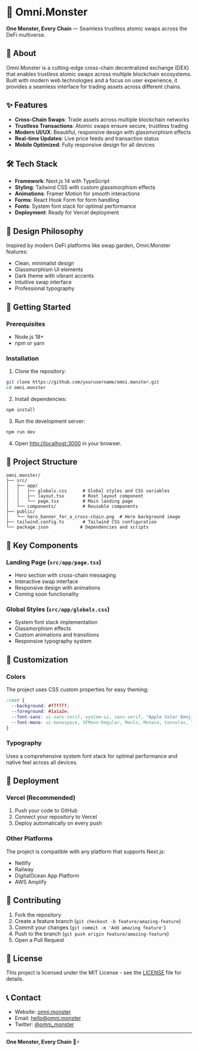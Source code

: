 # 🦄 Omni.Monster

**One Monster, Every Chain** — Seamless trustless atomic swaps across the DeFi multiverse.

## 🚀 About

Omni.Monster is a cutting-edge cross-chain decentralized exchange (DEX) that enables trustless atomic swaps across multiple blockchain ecosystems. Built with modern web technologies and a focus on user experience, it provides a seamless interface for trading assets across different chains.

## ✨ Features

- **Cross-Chain Swaps**: Trade assets across multiple blockchain networks
- **Trustless Transactions**: Atomic swaps ensure secure, trustless trading
- **Modern UI/UX**: Beautiful, responsive design with glassmorphism effects
- **Real-time Updates**: Live price feeds and transaction status
- **Mobile Optimized**: Fully responsive design for all devices

## 🛠️ Tech Stack

- **Framework**: Next.js 14 with TypeScript
- **Styling**: Tailwind CSS with custom glassmorphism effects
- **Animations**: Framer Motion for smooth interactions
- **Forms**: React Hook Form for form handling
- **Fonts**: System font stack for optimal performance
- **Deployment**: Ready for Vercel deployment

## 🎨 Design Philosophy

Inspired by modern DeFi platforms like swap.garden, Omni.Monster features:
- Clean, minimalist design
- Glassmorphism UI elements
- Dark theme with vibrant accents
- Intuitive swap interface
- Professional typography

## 🚀 Getting Started

### Prerequisites

- Node.js 18+ 
- npm or yarn

### Installation

1. Clone the repository:
```bash
git clone https://github.com/yourusername/omni.monster.git
cd omni.monster
```

2. Install dependencies:
```bash
npm install
```

3. Run the development server:
```bash
npm run dev
```

4. Open [http://localhost:3000](http://localhost:3000) in your browser.

## 📁 Project Structure

```
omni.monster/
├── src/
│   ├── app/
│   │   ├── globals.css      # Global styles and CSS variables
│   │   ├── layout.tsx       # Root layout component
│   │   └── page.tsx         # Main landing page
│   └── components/          # Reusable components
├── public/
│   └── hero_banner_for_a_cross-chain.png  # Hero background image
├── tailwind.config.ts       # Tailwind CSS configuration
└── package.json            # Dependencies and scripts
```

## 🎯 Key Components

### Landing Page (`src/app/page.tsx`)
- Hero section with cross-chain messaging
- Interactive swap interface
- Responsive design with animations
- Coming soon functionality

### Global Styles (`src/app/globals.css`)
- System font stack implementation
- Glassmorphism effects
- Custom animations and transitions
- Responsive typography system

## 🎨 Customization

### Colors
The project uses CSS custom properties for easy theming:
```css
:root {
  --background: #ffffff;
  --foreground: #1a1a2e;
  --font-sans: ui-sans-serif, system-ui, sans-serif, "Apple Color Emoji", "Segoe UI Emoji", "Segoe UI Symbol", "Noto Color Emoji";
  --font-mono: ui-monospace, SFMono-Regular, Menlo, Monaco, Consolas, "Liberation Mono", "Courier New", monospace;
}
```

### Typography
Uses a comprehensive system font stack for optimal performance and native feel across all devices.

## 🚀 Deployment

### Vercel (Recommended)
1. Push your code to GitHub
2. Connect your repository to Vercel
3. Deploy automatically on every push

### Other Platforms
The project is compatible with any platform that supports Next.js:
- Netlify
- Railway
- DigitalOcean App Platform
- AWS Amplify

## 🤝 Contributing

1. Fork the repository
2. Create a feature branch (`git checkout -b feature/amazing-feature`)
3. Commit your changes (`git commit -m 'Add amazing feature'`)
4. Push to the branch (`git push origin feature/amazing-feature`)
5. Open a Pull Request

## 📄 License

This project is licensed under the MIT License - see the [LICENSE](LICENSE) file for details.


## 📞 Contact

- Website: [omni.monster](https://omni.monster)
- Email: hello@omni.monster
- Twitter: [@omni_monster](https://twitter.com/omni_monster)

---

**One Monster, Every Chain** 🦄⚡